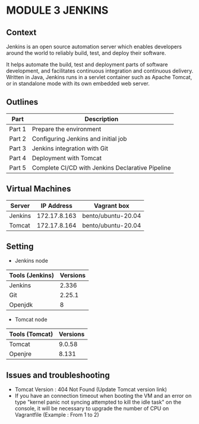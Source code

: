 # MODULE 3 JENKINS

## Context

Jenkins is an open source automation server which enables developers around the world to reliably build, test, and deploy their software.

It helps automate the build, test and deployment parts of software development, and facilitates continuous integration and continuous delivery. Written in Java, Jenkins runs in a servlet container such as Apache Tomcat, or in standalone mode with its own embedded web server. 



## Outlines

Part      | Description
----------|-------
Part 1    | Prepare the environment
Part 2    | Configuring Jenkins and initial job
Part 3    | Jenkins integration with Git
Part 4    | Deployment with Tomcat
Part 5    | Complete CI/CD with Jenkins Declarative Pipeline


## Virtual Machines

Server        | IP Address      |  Vagrant box
--------------|-----------------|---------------
Jenkins       | 172.17.8.163    | bento/ubuntu-20.04
Tomcat        | 172.17.8.164    | bento/ubuntu-20.04


## Setting

- Jenkins node

Tools (Jenkins)           | Versions
--------------------------|-------
Jenkins                   | 2.336
Git                       | 2.25.1
Openjdk                   | 8

- Tomcat node

Tools (Tomcat)            | Versions
--------------------------|-------
Tomcat                    | 9.0.58
Openjre                   | 8.131


## Issues and troubleshooting

- Tomcat Version : 404 Not Found (Update Tomcat version link)
- If you have an connection timeout when booting the VM and an error on type "kernel panic not syncing attempted to kill the idle task" on the console, it will be necessary to upgrade the number of CPU on Vagrantfile (Example : From 1 to 2)
